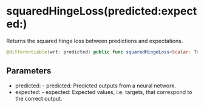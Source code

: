 # squaredHingeLoss(predicted:expected:)

Returns the squared hinge loss between predictions and expectations.

``` swift
@differentiable(wrt: predicted) public func squaredHingeLoss<Scalar: TensorFlowFloatingPoint>(predicted: Tensor<Scalar>, expected: Tensor<Scalar>) -> Tensor<Scalar>
```

## Parameters

  - predicted: - predicted: Predicted outputs from a neural network.
  - expected: - expected: Expected values, i.e. targets, that correspond to the correct output.
